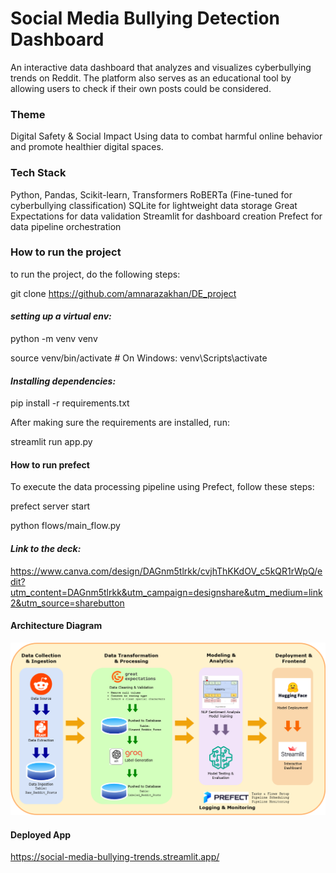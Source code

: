 # Social Media Bullying Detection Dashboard
An interactive data dashboard that analyzes and visualizes cyberbullying trends on Reddit. The platform also serves as an educational tool by allowing users to check if their own posts could be considered.

### **Theme**

Digital Safety & Social Impact
Using data to combat harmful online behavior and promote healthier digital spaces.

### **Tech Stack**
Python, Pandas, Scikit-learn, Transformers
RoBERTa (Fine-tuned for cyberbullying classification)
SQLite for lightweight data storage
Great Expectations for data validation
Streamlit for dashboard creation
Prefect for data pipeline orchestration

### **How to run the project**

to run the project, do the following steps:

git clone https://github.com/amnarazakhan/DE_project


#### _setting up a virtual env:_

python -m venv venv

source venv/bin/activate   # On Windows: venv\Scripts\activate

#### _Installing dependencies:_

pip install -r requirements.txt


After making sure the requirements are installed, run:

streamlit run app.py

#### How to run prefect
To execute the data processing pipeline using Prefect, follow these steps:

prefect server start

python flows/main_flow.py

#### _Link to the deck:_
https://www.canva.com/design/DAGnm5tlrkk/cvjhThKKdOV_c5kQR1rWpQ/edit?utm_content=DAGnm5tlrkk&utm_campaign=designshare&utm_medium=link2&utm_source=sharebutton

#### Architecture Diagram 
<html>
<img src="data architecture diagram.png" alt="Architecture Diagram" width="900" height="900">

</html>

#### Deployed App
https://social-media-bullying-trends.streamlit.app/
